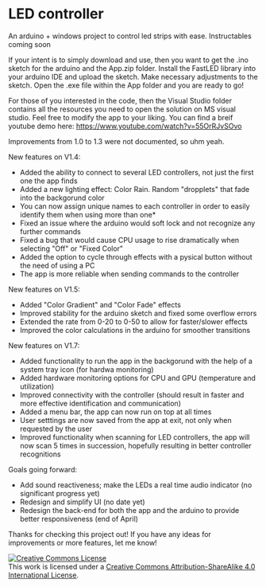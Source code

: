 # LED controller
An arduino + windows project to control led strips with ease. Instructables coming soon

If your intent is to simply download and use, then you want to get the .ino sketch for the arduino and the App.zip folder. 
Install the FastLED library into your arduino IDE and upload the sketch. Make necessary adjustments to the sketch.
Open the .exe file within the App folder and you are ready to go!

For those of you interested in the code, then the Visual Studio folder contains all the resources you need to open the solution on MS visual studio. Feel free to modify the app to your liking. You can find a breif youtube demo here: https://www.youtube.com/watch?v=55OrRJvSOvo

Improvements from 1.0 to 1.3 were not documented, so uhm yeah. 

New features on V1.4:                                                                                                 
* Added the ability to connect to several LED controllers, not just the first one the app finds
* Added a new lighting effect: Color Rain. Random "dropplets" that fade into the backgorund color
* You can now assign unique names to each controller in order to easily identify them when using more than one*
* Fixed an issue where the arduino would soft lock and not recognize any further commands
* Fixed a bug that would cause CPU usage to rise dramatically when selecting "Off" or "Fixed Color"
* Added the option to cycle through effects with a pysical button without the need of using a PC
* The app is more reliable when sending commands to the controller

New features on V1.5:
* Added "Color Gradient" and "Color Fade" effects
* Improved stability for the arduino sketch and fixed some overflow errors
* Extended the rate from 0-20 to 0-50 to allow for faster/slower effects
* Improved the color calculations in the arduino for smoother transitions

New features on V1.7:
* Added functionality to run the app in the backgorund with the help of a system tray icon (for hardwa monitoring)
* Added hardware monitoring options for CPU and GPU (temperature and utilization)
* Improved connectivity with the controller (should result in faster and more effective identification and communication)
* Added a menu bar, the app can now run on top at all times
* User setttings are now saved from the app at exit, not only when requested by the user
* Improved functionality when scanning for LED controllers, the app will now scan 5 times in succession, hopefully resulting in better controller recognitions

Goals going forward:
* Add sound reactiveness; make the LEDs a real time audio indicator (no significant progress yet)
* Redesign and simplify UI (no date yet)
* Redesign the back-end for both the app and the arduino to provide better responsiveness (end of April)

Thanks for checking this project out! If you have any ideas for improvements or more features, let me know!

<a rel="license" href="http://creativecommons.org/licenses/by-sa/4.0/"><img alt="Creative Commons License" style="border-width:0" src="https://i.creativecommons.org/l/by-sa/4.0/88x31.png" /></a><br />This work is licensed under a <a rel="license" href="http://creativecommons.org/licenses/by-sa/4.0/">Creative Commons Attribution-ShareAlike 4.0 International License</a>.
